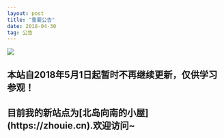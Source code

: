 ```yaml
---
layout: post
title: "重要公告"
date: 2018-04-30
tag: 公告
---
```


![](https://timgsa.baidu.com/timg?image&quality=80&size=b9999_10000&sec=1525670104&di=e12a5b57a7d008916868a9171c092a84&imgtype=jpg&er=1&src=http%3A%2F%2Fimgsrc.baidu.com%2Fimgad%2Fpic%2Fitem%2Fd788d43f8794a4c2f296e50305f41bd5ad6e3964.jpg)

<p><p>

 <h2> 本站自2018年5月1日起暂时不再继续更新，仅供学习参观！</h2>

  <h2> 目前我的新站点为[北岛向南的小屋](https://zhouie.cn).欢迎访问~</h2>


